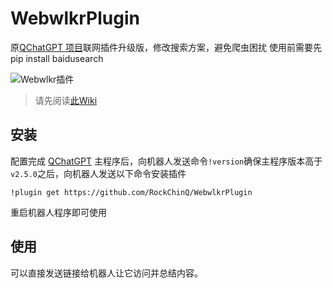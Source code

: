 # WebwlkrPlugin

原[QChatGPT 项目](https://github.com/RockChinQ/QChatGPT)联网插件升级版，修改搜索方案，避免爬虫困扰
使用前需要先pip install baidusearch

![Webwlkr插件](https://github.com/RockChinQ/QChatGPT/blob/master/res/screenshots/webwlkr_plugin.png?raw=true)

> 请先阅读[此Wiki](https://github.com/RockChinQ/QChatGPT/wiki/%E6%8F%92%E4%BB%B6%E4%BD%BF%E7%94%A8-%E5%86%85%E5%AE%B9%E5%87%BD%E6%95%B0)

## 安装

配置完成 [QChatGPT](https://github.com/RockChinQ/QChatGPT) 主程序后，向机器人发送命令`!version`确保主程序版本高于`v2.5.0`之后，向机器人发送以下命令安装插件

```
!plugin get https://github.com/RockChinQ/WebwlkrPlugin
```

重启机器人程序即可使用

## 使用

可以直接发送链接给机器人让它访问并总结内容。
